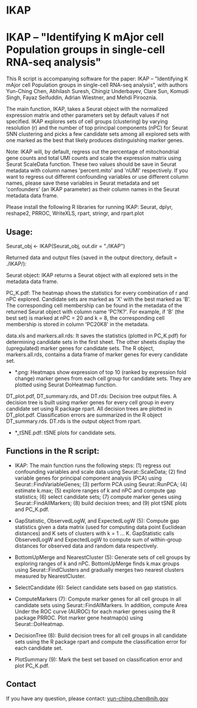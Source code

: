# IKAP

IKAP – "Identifying K mAjor cell Population groups in single-cell RNA-seq analysis"
==================================================================================

This R script is accompanying software for the paper: IKAP – "Identifying K mAjor cell Population groups in single-cell RNA-seq analysis", with authors Yun-Ching Chen, Abhilash Suresh, Chingiz Underbayev, Clare Sun, Komudi Singh, Fayaz Seifuddin, Adrian Wiestner, and Mehdi Pirooznia.

The main function, IKAP, takes a Seurat object with the normalized expression matrix and other parameters set by default values if not specified. IKAP explores sets of cell groups (clustering) by varying resolution (r) and the number of top principal components (nPC) for Seurat SNN clustering and picks a few candidate sets among all explored sets with one marked as the best that likely produces distinguishing marker genes.

Note: IKAP will, by default, regress out the percentage of mitochondrial gene counts and total UMI counts and scale the expression matrix using Seurat ScaleData function. These two values should be save in Seurat metadata with column names 'percent.mito' and 'nUMI' respectively. If you want to regress out different confounding variables or use different column names, please save these variables in Seurat metadata and set 'confounders' (an IKAP parameter) as their column names in the Seurat metadata data frame.

Please install the following R libraries for running IKAP:
Seurat, dplyr, reshape2, PRROC, WriteXLS, rpart, stringr, and rpart.plot

Usage:
-------

Seurat_obj <- IKAP(Seurat_obj, out.dir = "./IKAP")

Returned data and output files (saved in the output directory, default = ./IKAP/):

Seurat object:
IKAP returns a Seurat object with all explored sets in the metadata data frame.

PC_K.pdf:
The heatmap shows the statistics for every combination of r and nPC explored. Candidate sets are marked as 'X' with the best marked as 'B'. The corresponding cell membership can be found in the metadata of the returned Seurat object with column name 'PC?K?'. For example, if 'B' (the best set) is marked at nPC = 20 and k = 8, the corresponding cell membership is stored in column 'PC20K8' in the metadata.

data.xls and markers.all.rds:
It saves the statistics (plotted in PC_K.pdf) for determining candidate sets in the first sheet. The other sheets display the (upregulated) marker genes for candidate sets. The R object, markers.all.rds, contains a data frame of marker genes for every candidate set.

- *.png:
Heatmaps show expression of top 10 (ranked by expression fold change) marker genes from each cell group for candidate sets. They are plotted using Seurat DoHeatmap function.

DT_plot.pdf, DT_summary.rds, and DT.rds:
Decision tree output files. A decision tree is built using marker genes for every cell group in every candidate set using R package rpart. All decision trees are plotted in DT_plot.pdf. Classification errors are summarized in the R object DT_summary.rds. DT.rds is the output object from rpart.

- *_tSNE.pdf:
tSNE plots for candidate sets.


Functions in the R script:
--------------------------

- IKAP:
The main function runs the following steps: (1) regress out confounding variables and scale data using Seurat::ScaleData; (2) find variable genes for principal component analysis (PCA) using Seurat::FindVariableGenes; (3) perform PCA using Seurat::RunPCA; (4) estimate k.max; (5) explore ranges of k and nPC and compute gap statistics; (6) select candidate sets; (7) compute marker genes using Seurat::FindAllMarkers; (8) build decision trees; and (9) plot tSNE plots and PC_K.pdf.

- GapStatistic, ObservedLogW, and ExpectedLogW (5):
Compute gap statistics given a data matrix (used for computing data point Euclidean distances) and K sets of clusters with k = 1 … K. GapStatistic calls ObservedLogW and ExpectedLogW to compute sum of within-group distances for observed data and random data respectively.

- BottomUpMerge and NearestCluster (5):
Generate sets of cell groups by exploring ranges of k and nPC. BottomUpMerge finds k.max groups using Seurat::FindClusters and gradually merges two nearest clusters measured by NearestCluster.

- SelectCandidate (6):
Select candidate sets based on gap statistics.

- ComputeMarkers (7):
Compute marker genes for all cell groups in all candidate sets using Seurat::FindAllMarkers. In addition, compute Area Under the ROC curve (AUROC) for each marker genes using the R package PRROC. Plot marker gene heatmap(s) using Seurat::DoHeatmap.

- DecisionTree (8):
Build decision trees for all cell groups in all candidate sets using the R package rpart and compute the classification error for each candidate set.

- PlotSummary (9):
Mark the best set based on classification error and plot PC_K.pdf.


Contact
--------
If you have any question, please contact: yun-ching.chen@nih.gov

